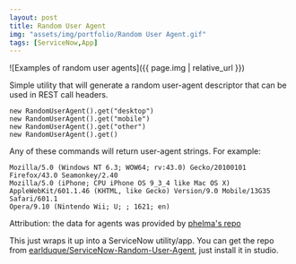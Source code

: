 ```yaml
---
layout: post
title: Random User Agent
img: "assets/img/portfolio/Random User Agent.gif"
tags: [ServiceNow,App]
---
```


![Examples of random user agents]({{ page.img | relative_url }})

Simple utility that will generate a random user-agent descriptor that can be used in REST call headers.<!--endexcerpt-->

	new RandomUserAgent().get("desktop")
	new RandomUserAgent().get("mobile")
	new RandomUserAgent().get("other")
	new RandomUserAgent().get()
	
Any of these commands will return user-agent strings. For example:

	Mozilla/5.0 (Windows NT 6.3; WOW64; rv:43.0) Gecko/20100101 Firefox/43.0 Seamonkey/2.40
	Mozilla/5.0 (iPhone; CPU iPhone OS 9_3_4 like Mac OS X) AppleWebKit/601.1.46 (KHTML, like Gecko) Version/9.0 Mobile/13G35 Safari/601.1
	Opera/9.10 (Nintendo Wii; U; ; 1621; en)
	
Attribution: the data for agents was provided by [phelma's repo](https://github.com/phelma/random-user-agent)

This just wraps it up into a ServiceNow utility/app. You can get the repo from [earlduque/ServiceNow-Random-User-Agent](https://github.com/earlduque/ServiceNow-Random-User-Agent), just install it in studio.